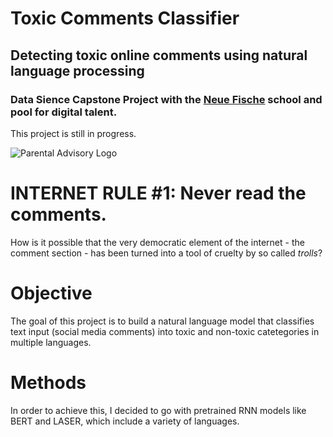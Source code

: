 # Toxic Comments Classifier
## Detecting toxic online comments using natural language processing 
### Data Sience Capstone Project with the [Neue Fische](https://www.neuefische.de/) school and pool for digital talent.

This project is still in progress. 

![Parental Advisory Logo](https://media.npr.org/assets/img/2010/10/29/parental-advisory_custom-d61ea6192ebc478d3a7ff147dbbe3e884ebcb5ac-s800-c85.jpg)

# INTERNET RULE #1: Never read the comments.

How is it possible that the very democratic element of the internet - the comment section - has been turned into a tool of cruelty by so called *trolls*?

# Objective 

The goal of this project is to build a natural language model that classifies text input (social media comments) into toxic and non-toxic catetegories in multiple languages.

# Methods
In order to achieve this, I decided to go with pretrained RNN models like BERT and LASER, which include a variety of languages.
